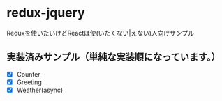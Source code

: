 # redux-jquery

Reduxを使いたいけどReactは使(いたくない|えない)人向けサンプル

## 実装済みサンプル（単純な実装順になっています。）

- [x] Counter
- [x] Greeting
- [x] Weather(async)

